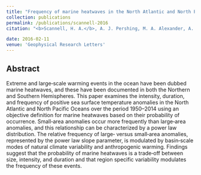 ```yaml
---
title: "Frequency of marine heatwaves in the North Atlantic and North Pacific since 1950"
collection: publications
permalink: /publications/scannell-2016
citation: "<b>Scannell, H. A.</b>, A. J. Pershing, M. A. Alexander, A. C. Thomas, and K. E. Mills (2016), Frequency of marine heatwaves in the North Atlantic and North Pacific since 1950, <i>Geophys. Res. Lett.</i>, 43, DOI:<a href='https://doi.org/10.1002/2015GL067308' target="_blank">10.1002/2015GL067308</a>"

date: 2016-02-11
venue: 'Geophysical Research Letters'
---
```



## Abstract
Extreme and large‐scale warming events in the ocean have been dubbed marine heatwaves, and these have been documented in both the Northern and Southern Hemispheres. This paper examines the intensity, duration, and frequency of positive sea surface temperature anomalies in the North Atlantic and North Pacific Oceans over the period 1950–2014 using an objective definition for marine heatwaves based on their probability of occurrence. Small‐area anomalies occur more frequently than large‐area anomalies, and this relationship can be characterized by a power law distribution. The relative frequency of large‐ versus small‐area anomalies, represented by the power law slope parameter, is modulated by basin‐scale modes of natural climate variability and anthropogenic warming. Findings suggest that the probability of marine heatwaves is a trade‐off between size, intensity, and duration and that region specific variability modulates the frequency of these events.
